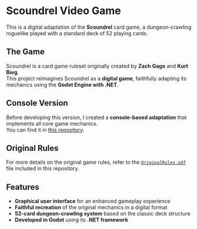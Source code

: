 # Scoundrel Video Game

This is a digital adaptation of the **Scoundrel** card game, a dungeon-crawling roguelike played with a standard deck of 52 playing cards.

## The Game

Scoundrel is a card game ruleset originally created by **Zach Gage** and **Kurt Bieg**.  
This project reimagines Scoundrel as a **digital game**, faithfully adapting its mechanics using the **Godot Engine with .NET**.

## Console Version

Before developing this version, I created a **console-based adaptation** that implements all core game mechanics.  
You can find it in [this repository](https://github.com/marcs-sus/scoundrel-ConsoleGame).

## Original Rules

For more details on the original game rules, refer to the [`OriginalRules.pdf`](./OriginalRules.pdf) file included in this repository.

## Features

- **Graphical user interface** for an enhanced gameplay experience
- **Faithful recreation** of the original mechanics in a digital format
- **52-card dungeon-crawling system** based on the classic deck structure
- **Developed in Godot** using its **.NET framework**
